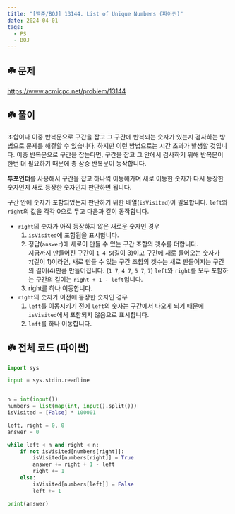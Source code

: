 ```yaml
---
title: "[백준/BOJ] 13144. List of Unique Numbers (파이썬)"
date: 2024-04-01
tags:
  - PS
  - BOJ
---
```


## ☘️ 문제

https://www.acmicpc.net/problem/13144

## ☘️ 풀이

조합이나 이중 반복문으로 구간을 잡고 그 구간에 반복되는 숫자가 있는지 검사하는 방법으로 문제를 해결할 수 있습니다. 하지만 이런 방법으로는 시간 초과가 발생할 것입니다. 이중 반복문으로 구간을 잡는다면, 구간을 잡고 그 안에서 검사하기 위해 반복문이 한번 더 필요하기 때문에 총 삼중 반복문이 동작합니다.

**투포인터**를 사용해서 구간을 잡고 하나씩 이동해가며 새로 이동한 숫자가 다시 등장한 숫자인지 새로 등장한 숫자인지 판단하면 됩니다.

구간 안에 숫자가 포함되었는지 판단하기 위한 배열(`isVisited`)이 필요합니다. `left`와 `right`의 값을 각각 0으로 두고 다음과 같이 동작합니다.

- `right`의 숫자가 아직 등장하지 않은 새로운 숫자인 경우
  1.  `isVisited`에 포함됨을 표시합니다.
  2.  정답(`answer`)에 새로이 만들 수 있는 구간 조합의 갯수를 더합니다.  
      지금까지 만들어진 구간이 `1 4 5`(길이 3)이고 구간에 새로 들어오는 숫자가 `7`(길이 1)이라면, 새로 만들 수 있는 구간 조합의 갯수는 새로 만들어지는 구간의 길이(4)만큼 만들어집니다. (`1 7`, `4 7`, `5 7`, `7`) `left`와 `right`를 모두 포함하는 구간의 길이는 `right + 1 - left`입니다.
  3.  right를 하나 이동합니다.
- `right`의 숫자가 이전에 등장한 숫자인 경우
  1.  `left`를 이동시키기 전에 `left`의 숫자는 구간에서 나오게 되기 때문에 `isVisited`에서 포함되지 않음으로 표시합니다.
  2.  `left`를 하나 이동합니다.

## ☘️ 전체 코드 (파이썬)

```python
import sys

input = sys.stdin.readline


n = int(input())
numbers = list(map(int, input().split()))
isVisited = [False] * 100001

left, right = 0, 0
answer = 0

while left < n and right < n:
    if not isVisited[numbers[right]]:
        isVisited[numbers[right]] = True
        answer += right + 1 - left
        right += 1
    else:
        isVisited[numbers[left]] = False
        left += 1

print(answer)
```
